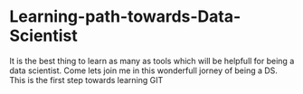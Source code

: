 # Learning-path-towards-Data-Scientist
It is the best thing to learn as many as tools which will be helpfull for being a data scientist. Come lets join me in this wonderfull jorney of being a DS. 
This is the first step towards learning GIT 
